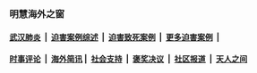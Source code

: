 
### 明慧海外之窗

####  [武汉肺炎](indexes/365.md?t=07070200) &nbsp;|&nbsp;  [迫害案例综述](indexes/328.md?t=07070200) &nbsp;|&nbsp; [迫害致死案例](indexes/277.md?t=07070200)  &nbsp;|&nbsp; [更多迫害案例](indexes/81.md?t=07070200)  &nbsp;|&nbsp; 
####  [时事评论](indexes/19.md?t=07070200) &nbsp;|&nbsp; [海外简讯](indexes/245.md?t=07070200)&nbsp;|&nbsp;  [社会支持](indexes/140.md?t=07070200) &nbsp;|&nbsp; [褒奖决议](indexes/282.md?t=07070200) &nbsp;|&nbsp; [社区报道](indexes/91.md?t=07070200)  &nbsp;|&nbsp; [天人之间](indexes/78.md?t=07070200) 

